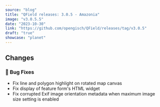 ```yaml
---
source: "blog"
title: "QField releases: 3.0.5 - Amazonia"
image: "v3.0.5.5"
date: "2023-10-30"
link: "https://github.com/opengisch/QField/releases/tag/v3.0.5"
draft: "true"
showcase: "planet"
---
```


<h2>Changes</h2>
<h3>🐛 Bug Fixes</h3>
<ul>
<li>Fix line and polygon highlight on rotated map canvas</li>
<li>Fix display of feature form's HTML widget</li>
<li>Fix corrupted Exif image orientation metadata when maximum image size setting is enabled</li>
</ul>
